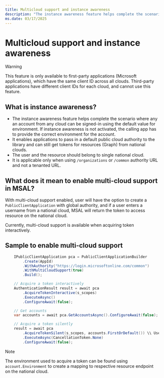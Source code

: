 ```yaml
---
title: Multicloud support and instance awareness
description: "The instance awareness feature helps complete the scenario where any an account from any cloud can be signed-in using the default value for environment."
ms.date: 03/17/2025
---
```


# Multicloud support and instance awareness

>[!WARNING]
>This feature is only available to first-party applications (Microsoft applications), which have the same client ID across all clouds. Third-party applications have different client IDs for each cloud, and cannot use this feature.

## What is instance awareness?

* The instance awareness feature helps complete the scenario where any an account from any cloud can be signed-in using the default value for environment. If instance awareness is not activated, the calling app has to provide the correct environment for the account.
* It enables applications to pass in a default public cloud authority to the library and can still get tokens for resources (Graph) from national clouds.
* The user and the resource should belong to single national cloud.
* It is applicable only when using `/organizations` or `/common` authority URL and not a tenanted URL.

## What does it mean to enable multi-cloud support in MSAL?

With multi-cloud support enabled, user will have the option to create a `PublicClientApplication` with global authority, and if a user enters a username from a national cloud, MSAL will return the token to access resource on the national cloud.

Currently, multi-cloud support is available when acquiring token interactively.

## Sample to enable multi-cloud support

```csharp
    IPublicClientApplication pca = PublicClientApplicationBuilder
        .Create(AppId)
        .WithAuthority("https://login.microsoftonline.com/common")
        .WithMultiCloudSupport(true)
        .Build();

    // Acquire a token interactively
    AuthenticationResult result = await pca
        .AcquireTokenInteractive(s_scopes)
        .ExecuteAsync()
        .ConfigureAwait(false);

    // Get accounts
    var accounts = await pca.GetAccountsAsync().ConfigureAwait(false);

    // Acquire a token silently
    result = await pca
        .AcquireTokenSilent(s_scopes, accounts.FirstOrDefault()) \\ Use the account to make the silent call
        .ExecuteAsync(CancellationToken.None)
        .ConfigureAwait(false);
```

>[!NOTE]
>The environment used to acquire a token can be found using `account.Environment` to create a mapping to respective resource endpoint on the national cloud.
